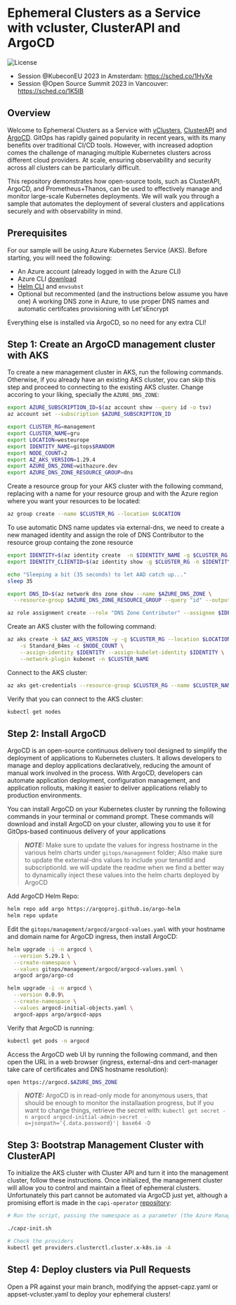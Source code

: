 # Ephemeral Clusters as a Service with vcluster, ClusterAPI and ArgoCD

![License](https://img.shields.io/badge/license-MIT-green.svg)

- Session @KubeconEU 2023 in Amsterdam: [<https://sched.co/1HyXe>](https://sched.co/1HyXe)
- Session @Open Source Summit 2023 in Vancouver: [<https://sched.co/1K5IB>](https://sched.co/1K5IB)

## Overview

Welcome to Ephemeral Clusters as a Service with [vClusters](https://www.vcluster.com), [ClusterAPI](https://cluster-api.sigs.k8s.io) and [ArgoCD](https://argo-cd.readthedocs.io/en/stable/). GitOps has rapidly gained popularity in recent years, with its many benefits over traditional CI/CD tools. However, with increased adoption comes the challenge of managing multiple Kubernetes clusters across different cloud providers. At scale, ensuring observability and security across all clusters can be particularly difficult.

This repository demonstrates how open-source tools, such as ClusterAPI, ArgoCD, and Prometheus+Thanos, can be used to effectively manage and monitor large-scale Kubernetes deployments. We will walk you through a sample that automates the deployment of several clusters and applications securely and with observability in mind.

## Prerequisites

For our sample will be using Azure Kubernetes Service (AKS). Before starting, you will need the following:

- An Azure account (already logged in with the Azure CLI)
- Azure CLI [download](https://docs.microsoft.com/en-us/cli/azure/install-azure-cli?view=azure-cli-latest)
- [Helm CLI](https://helm.sh) and `envsubst`
- Optional but recommented (and the instructions below assume you have one) A working DNS zone in Azure, to use proper DNS names and automatic certifcates provisioning with Let'sEncrypt

Everything else is installed via ArgoCD, so no need for any extra CLI!

## Step 1: Create an ArgoCD management cluster with AKS

To create a new management cluster in AKS, run the following commands. Otherwise, if you already have an existing AKS cluster, you can skip this step and proceed to connecting to the existing AKS cluster. Change accoring to your liking, specially the `AZURE_DNS_ZONE`:

```bash
export AZURE_SUBSCRIPTION_ID=$(az account show --query id -o tsv)
az account set --subscription $AZURE_SUBSCRIPTION_ID

export CLUSTER_RG=management
export CLUSTER_NAME=gru
export LOCATION=westeurope
export IDENTITY_NAME=gitops$RANDOM
export NODE_COUNT=2
export AZ_AKS_VERSION=1.29.4
export AZURE_DNS_ZONE=withazure.dev
export AZURE_DNS_ZONE_RESOURCE_GROUP=dns
```

Create a resource group for your AKS cluster with the following command, replacing <resource-group> with a name for your resource group and <location> with the Azure region where you want your resources to be located:

```bash
az group create --name $CLUSTER_RG --location $LOCATION
```

To use automatic DNS name updates via external-dns, we need to create a new managed identity and assign the role of DNS Contributor to the resource group containg the zone resource  

```bash
export IDENTITY=$(az identity create  -n $IDENTITY_NAME -g $CLUSTER_RG --query id -o tsv)
export IDENTITY_CLIENTID=$(az identity show -g $CLUSTER_RG -n $IDENTITY_NAME -o tsv --query clientId)

echo "Sleeping a bit (35 seconds) to let AAD catch up..."
sleep 35

export DNS_ID=$(az network dns zone show --name $AZURE_DNS_ZONE \
  --resource-group $AZURE_DNS_ZONE_RESOURCE_GROUP --query "id" --output tsv)

az role assignment create --role "DNS Zone Contributor" --assignee $IDENTITY_CLIENTID --scope $DNS_ID
```

Create an AKS cluster with the following command:

```bash
az aks create -k $AZ_AKS_VERSION -y -g $CLUSTER_RG --location $LOCATION\
    -s Standard_B4ms -c $NODE_COUNT \
    --assign-identity $IDENTITY --assign-kubelet-identity $IDENTITY \
    --network-plugin kubenet -n $CLUSTER_NAME
```

Connect to the AKS cluster:

```bash
az aks get-credentials --resource-group $CLUSTER_RG --name $CLUSTER_NAME
```

Verify that you can connect to the AKS cluster:
```bash
kubectl get nodes
```

## Step 2:  Install ArgoCD

ArgoCD is an open-source continuous delivery tool designed to simplify the deployment of applications to Kubernetes clusters. It allows developers to manage and deploy applications declaratively, reducing the amount of manual work involved in the process. With ArgoCD, developers can automate application deployment, configuration management, and application rollouts, making it easier to deliver applications reliably to production environments.

You can install ArgoCD on your Kubernetes cluster by running the following commands in your terminal or command prompt. These commands will download and install ArgoCD on your cluster, allowing you to use it for GitOps-based continuous delivery of your applications

> **_NOTE:_** Make sure to update the values for ingress hostname in the various helm charts under `gitops/management` folder; Also make sure to update the external-dns values to include your tenantId and subscriptionId. we will update the readme when we find a better way to dynamically inject these values into the helm charts deployed by ArgoCD

Add ArgoCD Helm Repo:

```bash
helm repo add argo https://argoproj.github.io/argo-helm
helm repo update
```

Edit the `gitops/management/argocd/argocd-values.yaml` with your hostname and domain name for ArgoCD ingress, then install ArgoCD:

```bash
helm upgrade -i -n argocd \
  --version 5.29.1 \
  --create-namespace \
  --values gitops/management/argocd/argocd-values.yaml \
  argocd argo/argo-cd

helm upgrade -i -n argocd \
  --version 0.0.9\
  --create-namespace \
  --values argocd-initial-objects.yaml \
  argocd-apps argo/argocd-apps
```

Verify that ArgoCD is running:

```bash
kubectl get pods -n argocd
```

Access the ArgoCD web UI by running the following command, and then open the URL in a web browser (ingress, external-dns and cert-manager take care of certificates and DNS hostname resolution):

```bash
open https://argocd.$AZURE_DNS_ZONE
```

> **_NOTE:_** ArgoCD is in read-only mode for anonymous users, that should be enough to monitor the installaation progress, but if you want to change things, retrieve the secret with: 
> `kubectl get secret -n argocd argocd-initial-admin-secret  -o=jsonpath='{.data.password}'| base64 -D`

## Step 3:  Bootstrap Management Cluster with ClusterAPI

To initialize the AKS cluster with Cluster API and turn it into the management cluster, follow these instructions. Once initialized, the management cluster will allow you to control and maintain a fleet of ephemeral clusters. Unfortunately this part cannot be automated via ArgoCD just yet, although a promising effort is made in the `capi-operator` [repository](https://github.com/kubernetes-sigs/cluster-api-operator/tree/main):

```bash
# Run the script, passing the namespace as a parameter (the Azure Managed Identity for the workload clusters)

./capz-init.sh 

# Check the providers
kubectl get providers.clusterctl.cluster.x-k8s.io -A
```

## Step 4:  Deploy clusters via Pull Requests

Open a PR against your main branch, modifying the appset-capz.yaml or appset-vcluster.yaml to deploy your ephemeral clusters!
